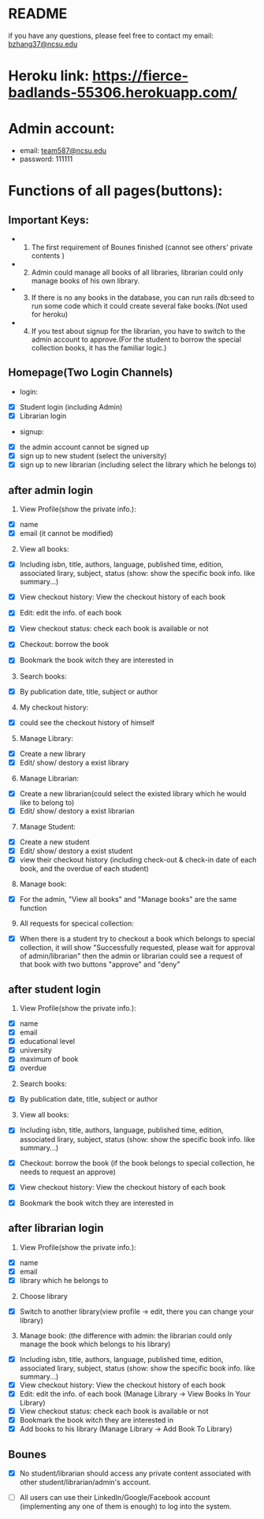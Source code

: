 # README
if you have any questions, please feel free to contact my email: bzhang37@ncsu.edu

# Heroku link: https://fierce-badlands-55306.herokuapp.com/

# Admin account:
  * email: team587@ncsu.edu
  * password: 111111
  
# Functions of all pages(buttons):
## Important Keys:
* 1. The first requirement of Bounes finished (cannot see others' private contents )
* 2. Admin could manage all books of all libraries, librarian could only manage books of his own library.
* 3. If there is no any books in the database, you can run rails db:seed to run some code which it could create several fake books.(Not used for heroku)
* 4. If you test about signup for the librarian, you have to switch to the admin account to approve.(For the student to borrow the special collection books, it has the familiar logic.)



## Homepage(Two Login Channels)

* login:
- [x] Student login (including Admin)
- [x] Librarian login

* signup:
- [x] the admin account cannot be signed up
- [x] sign up to new student (select the university)
- [x] sign up to new librarian (including select the library which he belongs to)

## after admin login

1. View Profile(show the private info.):
- [x] name 
- [x] email (it cannot be modified)

2. View all books: 
- [x] Including isbn, title, authors, language, published time, edition, associated lirary, subject, status (show: show the specific book info. like summary...)
- [x] View checkout history: View the checkout history of each book
- [x] Edit: edit the info. of each book
- [x] View checkout status: check each book is available or not
- [x] Checkout: borrow the book
- [x] Bookmark the book witch they are interested in


3. Search books: 
- [x] By publication date, title, subject or author 

4. My checkout history:
- [x] could see the checkout history of himself

5. Manage Library: 
- [x] Create a new library
- [x] Edit/ show/ destory a exist library 

6. Manage Librarian: 
- [x] Create a new librarian(could select the existed library which he would like to belong to)
- [x] Edit/ show/ destory a exist librarian

7. Manage Student: 
- [x] Create a new student
- [x] Edit/ show/ destory a exist student
- [x] view their checkout history (including check-out & check-in date of each book, and the overdue of each student)

8. Manage book: 
- [x] For the admin, "View all books" and "Manage books" are the same function

9. All requests for specical collection:
- [x] When there is a student try to checkout a book which belongs to special collection, it will show "Successfully requested, please wait for approval of admin/librarian"
then the admin or librarian could see a request of that book with two buttons "approve" and "deny"


## after student login
1. View Profile(show the private info.):
- [x] name
- [x] email
- [x] educational level
- [x] university
- [x] maximum of book
- [x] overdue

2. Search books: 
- [x] By publication date, title, subject or author 
    
3. View all books: 
- [x] Including isbn, title, authors, language, published time, edition, associated lirary, subject, status (show: show the specific book info. like summary...)
- [x] Checkout: borrow the book (if the book belongs to special collection, he needs to request an approve)
- [x] View checkout history: View the checkout history of each book
- [x] Bookmark the book witch they are interested in


## after librarian login

1. View Profile(show the private info.):
- [x] name
- [x] email
- [x] library which he belongs to

2. Choose library
- [x] Switch to another library(view profile -> edit, there you can change your library)

3. Manage book: (the difference with admin: the librarian could only manage the book which belongs to his library)
- [x] Including isbn, title, authors, language, published time, edition, associated lirary, subject, status (show: show the specific book info. like summary...)
- [x] View checkout history: View the checkout history of each book
- [x] Edit: edit the info. of each book (Manage Library -> View Books In Your Library)
- [x] View checkout status: check each book is available or not
- [x] Bookmark the book witch they are interested in
- [x] Add books to his library (Manage Library -> Add Book To Library)

## Bounes
- [x] No student/librarian should access any private content associated with other student/librarian/admin's account.
- [ ] All users can use their LinkedIn/Google/Facebook account (implementing any one of them is enough) to log into the system.
      
